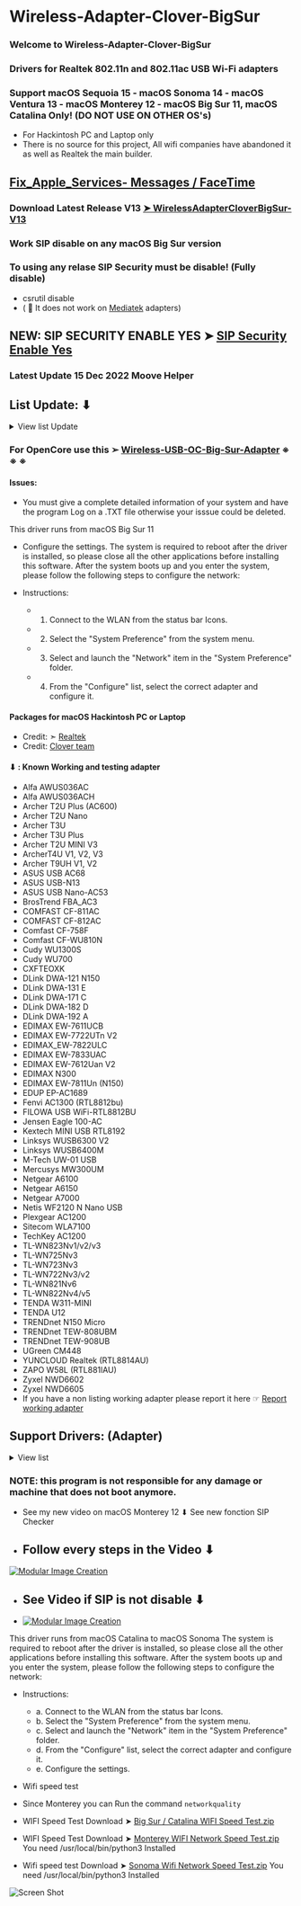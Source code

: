 # Wireless-Adapter-Clover-BigSur

### Welcome to Wireless-Adapter-Clover-BigSur

### Drivers for Realtek 802.11n and 802.11ac USB Wi-Fi adapters 

### Support macOS Sequoia 15 - macOS Sonoma 14 - macOS Ventura 13 - macOS Monterey 12 - macOS Big Sur 11, macOS Catalina Only! (DO NOT USE ON OTHER OS's)
- For Hackintosh PC and Laptop only
- There is no source for this project, All wifi companies have abandoned it as well as Realtek the main builder.
## [Fix_Apple_Services- Messages / FaceTime](https://github.com/chris1111/Wireless-USB-Big-Sur-Adapter/blob/master/Fix_Apple_Services.md)  

### Download Latest Release V13 [➤ WirelessAdapterCloverBigSur-V13](https://github.com/chris1111/WirelessAdapterCloverBigSur/releases/tag/V13)

### Work SIP disable on any macOS Big Sur version 
### To using any relase SIP Security must be disable! (Fully disable) 
- csrutil disable
- ( 🚫  It does not work on [Mediatek](https://github.com/chris1111/D-LinkUtility-Package) adapters)

## NEW: SIP SECURITY ENABLE YES ➤ [SIP Security Enable Yes](https://github.com/chris1111/WirelessAdapterCloverBigSur/discussions/5)

### Latest Update 15 Dec 2022 Moove Helper


## List Update: ⬇︎
<details> 
  <summary>View list Update</summary>
  
Update 13 Dec 2022 Fix Uninstall Utility
  
Update 02 Nov 2022 No more need Agents and Deamon  
  
Update 19 June 2022 Support macOS Ventura 13

Update 28 Jan 2022 Change background Package
	
Update 08 Jan 2022 Open StatusBarApp before reboot

Update 31 Dec 2021 remove spam uninstall script
	
Update 14 Dec 2021 support page.html inside the program, StatusBarApp open after reboot
	
Update 11 Dec 2021 support page.html
	
Update 30 Oct 2021 strip and sign nib with Xcode
	
Update 15 Sept 2021 Release V8 adapt for latest macOS Big Sur 11
	
Update 15 august 2021 . Check SIP status
	
![SIP Status](https://user-images.githubusercontent.com/6248794/139541856-6eca3646-50a8-4a2f-9808-1d77f68dd423.png)
	
Update 26 july 2021 . Check box Auto start
	
Update 29 Nov 2020 Using a blue WIFI icon but similar to Big Sur
	
![Capture d’écran, Light](https://user-images.githubusercontent.com/6248794/100558078-c7896000-327a-11eb-9f28-d81df4c79e24.png)
![Capture d’écran, dark](https://user-images.githubusercontent.com/6248794/100558082-cb1ce700-327a-11eb-9a53-9c505b2432c2.png)

</details>
 

### For OpenCore use this ➢ [Wireless-USB-OC-Big-Sur-Adapter](https://github.com/chris1111/Wireless-USB-OC-Big-Sur-Adapter) ※ ※ ※

#### Issues: 
- You must give a complete detailed information of your system and have the program Log on a .TXT file otherwise your isssue could be deleted.


This driver runs from macOS Big Sur 11
- Configure the settings.
The system is required to reboot after the driver is installed, so please close all the other applications before installing this software. After the system boots up and you enter the system, please follow the following steps to configure the network:

- Instructions: 
    - 1. Connect to the WLAN from the status bar Icons.
    - 2. Select the "System Preference" from the system menu.
    - 3. Select and launch the "Network" item in the "System Preference" folder.
    - 4. From the "Configure" list, select the correct adapter and configure it.


#### Packages for macOS Hackintosh PC or Laptop
- Credit: ➣ [Realtek](https://www.realtek.com/en/)
- Credit: [Clover team](https://github.com/CloverHackyColor/CloverBootloader)


#### ⬇︎ :  Known Working and testing adapter
- Alfa AWUS036AC 
- Alfa AWUS036ACH
- Archer T2U Plus (AC600)
- Archer T2U Nano
- Archer T3U
- Archer T3U Plus
- Archer T2U MINI V3
- ArcherT4U V1, V2, V3
- Archer T9UH V1, V2
- ASUS USB AC68
- ASUS USB-N13
- ASUS USB Nano-AC53
- BrosTrend FBA_AC3
- COMFAST CF-811AC
- COMFAST CF-812AC
- Comfast CF-758F
- Comfast CF-WU810N
- Cudy WU1300S
- Cudy WU700
- CXFTEOXK
- DLink DWA-121 N150
- DLink DWA-131 E
- DLink DWA-171 C
- DLink DWA-182 D
- DLink DWA-192 A
- EDIMAX EW-7611UCB
- EDIMAX EW-7722UTn V2
- EDIMAX_EW-7822ULC
- EDIMAX EW-7833UAC
- EDIMAX EW-7612Uan V2
- EDIMAX N300
- EDIMAX EW-7811Un (N150)
- EDUP EP-AC1689
- Fenvi AC1300 (RTL8812bu)
- FILOWA USB WiFi-RTL8812BU
- Jensen Eagle 100-AC
- Kextech MINI USB RTL8192
- Linksys WUSB6300 V2
- Linksys WUSB6400M
- M-Tech UW-01 USB
- Mercusys MW300UM
- Netgear A6100
- Netgear A6150
- Netgear A7000
- Netis WF2120 N Nano USB
- Plexgear AC1200
- Sitecom WLA7100
- TechKey AC1200
- TL-WN823Nv1/v2/v3
- TL-WN725Nv3
- TL-WN723Nv3
- TL-WN722Nv3/v2
- TL-WN821Nv6
- TL-WN822Nv4/v5
- TENDA W311-MINI
- TENDA U12
- TRENDnet N150 Micro
- TRENDnet TEW-808UBM
- TRENDnet TEW-908UB
- UGreen CM448
- YUNCLOUD Realtek (RTL8814AU)
- ZAPO W58L (RTL881lAU)
- Zyxel NWD6602
- Zyxel NWD6605
- If you have a non listing working adapter please report it here ☞ [Report working adapter](https://github.com/chris1111/Wireless-USB-OC-Big-Sur-Adapter/discussions)


## Support Drivers: (Adapter)
<details> 
  <summary>View list  </summary>
	
- ASUS_USB-N10E_92CU

- ASUS_USB-N13_92CU

- ASUS_USB-N10_92CU

- ASUS_1870_8812BU

- ASUS_USB-N10E_92CU

- ASUS_USB-N10_92CU

- ASUS_USB-N13_92CU

- ASUS_USB-AC53_8812BU

- ASUS_USB-AC55B1_8812BU

- ASUS_USB-AC56_8812AU

- ASUS_USB-AC55_8812BU

- ASUS_USB-AC68ALL_8814AU

- ASUS_USB-AC68CE_8814AU

- ASUS_USB-AC68FCC_8814AU

- AboCom_8178_92CU

- AboCom_0811_8811AU

- AboCom_8189_92CU

- AboCom_92EU

- AboCom_88EU

- AboCom_AC_8812AU

- AboCom_AC_8812AU

- Actiontec_8811AU

- AirTies_Air2520_8811AU

- AirTies_Air2525_8811AU

- AboCom_8178_92CU

- AboCom_8189_92CU

- Actiontec_8105_SingleBand_8811AU

- Actiontec_8108_DualBand_8811AU

- Amigo_92CU

- Amigo_92CU

- AzureWave_92CU

- Belkin_1004_92CU

- Belkin_1102_92CU

- Belkin_2102_92CU

- Belkin_2103_92CU

- Belkin_92DUVS_1105

- Belkin_92DUVS_110A

- Belkin_92DUVS_120A

- Belkin_F9L1106_v2_8812AU

- Belkin_F9L1106v2_8812AU

- Buffallo_25D_8812AU

- Buffallo_433DM_8811AU

- Buffallo_WI_U2_433DHP_8811AU

- Buffallo_WLP_U2_433DHP_8811AU

- Compare-8010_92CU

- Compare-8011_92CU

- Corega_92CU

- DLink_DWA121_92CU

- DLink_DWA123_92CU

- DLink_DWA131B1_92CU

- DLink_DWA132_92CU

- DLink_DWA133_92CU

- DLink_DWA123_88EU

- DLink_DWA125_88EU

- DLink_DWA131C1_92EU

- DLink_DWA131E_92EU

- DLink_DWA171_8812AU

- DLink_DWA182B1_8812AU

- DLink_DWA182_8812AU

- DLink_DWA192_8814AU

- DLink_GO_USB_N150_88EU

- ELECOM_WDC300SU2S_92CU

- ELECOM_8811AU

- ELECOM_WDB433SU2M_8811AU

- ELECOM_WDC1300DU3_8814AU

- ELECOM_WDC1300SU3_8814AU

- ELECOM_WDC150SU2M_88EU

- ELECOM_WDC433DU2_8812AU

- ELECOM_WDC433SU2M2_8811AU

- EDIMAX- EW-7722UTn V2 

- EDIMAX N300

- EDIMAX EW-7811Un

- Edimax_AC1750_8814AU

- Edimax_AC1750_A834_8814AU

- Edimax_AC600_8812AU

- Edimax_EW-7611ULB_8723BU

- Edimax_EW-7811UAC_8812AU

- Edimax_EW-7822UAC_8812AU

- Edimax_EW-7822ULC_8812AU

- Edimax_GLP_8812AU

- Edimax_7811_92CU

- Edimax_7822_92CU

- Feixun_90_92CU

- Feixun_91_92CU

- EnGenius_AC_8812AU

- HP_92CU

- Hawking_HWDN3_92CU

- Hawking_HWUN4_92CU

- Hercules_HWUm300_92CU

- Hercules_HWUp150_92CU

- Hawking_8812AU

- Hawking_HW7ACU_8812AU

- IO_DATA_AC433UM_8812AU

- O_DATA_WN-AC867U_8812AU

- Infocus_INA-LCKEY_8812AU

- IO_DATA_92CU

- Linksys_WUSB6300_8812AU

- Logitec_92CU

- Loopcomm_ACA1_8812AU

- Netgear_A7000

- Netgear_N300MA_92CU

- Netgear_WNA1000M_92CU

- Netgear_WNA3100M_92CU

- Netgear_A6100_8812AU

- Netgear_A6200v2_8812AU

- PCI_BT-Micro3H2X_92CU

- PCI_GW_USEco300_92CU

- PCI_GW_USLight_92CU

- PCI_GW_USNano2_92CU

- PCI_GW_USValue_EZ_92CU

- PCI_SW_WF02-AD15_92CU

- PCI_GW-300S_92EU

- PCI_GW-450S_8812AU

- PCI_GW-900D_8812AU

- Proxim_USB-9100_8812AU

- RTL8188CTV

- RTL8188CTV_0A8A

- RTL8188CTV_8011

- RTL8188CU

- RTL8188CUS_1E1E

- RTL8188CUS_2E2E

- RTL8188CUS_5088

- RTL8188CUS_Combo

- RTL8188CUS_Combo_AFF8

- RTL8188CUS_Combo_AFFB

- RTL8188CUS_Combo_AFFC

- RTL8188CUS_Solo

- RTL8188CUS_VL

- RTL8188CUS_solo_AFF7

- RTL8188CUS_solo_AFF9

- RTL8188CUS_solo_AFFA

- RTL8188RU

- RTL8188RU_Netcore

- RTL8192CU

- RTL8192CU_8177

- RTL8192CU_8178

- RTL8192DU_VS

- RTL8188EU

- RTL8188EU_ETV

- RTL8188EU_VAU

- RTL8192EU

- RTL8192EU-2

- RTL8811AU

- RTL8812AU

- RTL8812BU

- RTL8812AU-VL

- RTL8812AU-VN

- RTL8812AU-VS

- RTL8814AU

- Sitecom_WL365_92CU

- Sitecom_WLA1001v1_92CU

- Sitecom_WLA2102_92CU

- Sitecom_WLA4001_92CU

- Sitecom_WLA1100_88EU

- Sitecom_WLA2104_8812AU

- Sitecom_WLA7100_8812AU

- Sitecom_WLA8100_8814AU

- TPLink-Archer_T2U_NANO

- TL-WN823Nv3

- TL-WN725Nv3

- TL-WN723Nv3

- TL-WN722Nv3

- TL-WN821Nv6

- TPLink_92CU

- TPLink_821v5_92EU

- TPLink_822v4_92EU

- TPLink_823v2_92EU

- TPLink_8812AU_1

- TPLink_8812AU_2

- TPLink_8812AU_3

- TPLink_88EUSU

- TPLink_T4UH_8812AU

- TPLink_T4U_8812AU

- TPLink_T9UH_8814AU

- TRENDnet N150 Micro

- Trendnet_624D_92CU

- Trendnet_648B_92CU

- Trendnet_92DUVS

- TrendNet_TEW804B_8812AU

- TrendNet_TEW805B_8812AU

- TrendNet_TEW809UB_8814AU

- Western_AC_8812AU

- ZyXEL_AC_8812AU

- ZyXEL_92CU
				

</details>

### NOTE: this program is not responsible for any damage or machine that does not boot anymore.


- See my new video on macOS Monterey 12 ⬇︎ See new fonction SIP Checker
- ## Follow every steps in the Video ⬇︎
[![Modular Image Creation](https://i87.servimg.com/u/f87/17/99/48/98/68747410.png)](https://youtu.be/X9CgbheW4_g)


- ## See Video if SIP is not disable ⬇︎
- [![Modular Image Creation](https://i87.servimg.com/u/f87/17/99/48/98/68747410.png)](https://youtu.be/Umj6-vsEsoU)

This driver runs from macOS Catalina to macOS Sonoma
The system is required to reboot after the driver is installed, so please close all the other applications before installing this software. After the system boots up and you enter the system, please follow the following steps to configure the network:

- Instructions:
    - a. Connect to the WLAN from the status bar Icons.
    - b. Select the "System Preference" from the system menu.
    - c. Select and launch the "Network" item in the "System Preference" folder.
    - d. From the "Configure" list, select the correct adapter and configure it.
    - e. Configure the settings.
      
    
- Wifi speed test
- Since Monterey you can Run the command `networkquality`
  
- WIFI Speed Test Download ➤ [Big Sur / Catalina WIFI Speed Test.zip](https://github.com/chris1111/Wireless-USB-Big-Sur-Adapter/files/6895432/WIFI.Speed.Test.zip)

- WIFI Speed Test Download ➤  [Monterey WIFI Network Speed Test.zip](https://github.com/chris1111/Wireless-USB-Big-Sur-Adapter/files/8351329/Monterey.WIFI.Network.Speed.Test.zip) You need /usr/local/bin/python3 Installed

- Wifi speed test  Download ➤  [Sonoma Wifi Network Speed Test.zip](https://github.com/chris1111/Wireless-USB-Big-Sur-Adapter/files/14547858/Network.SpeedTest.zip) You need /usr/local/bin/python3 Installed

![Screen Shot ](https://user-images.githubusercontent.com/6248794/124283398-db9b8580-db19-11eb-87db-56251f29a5a5.png)
